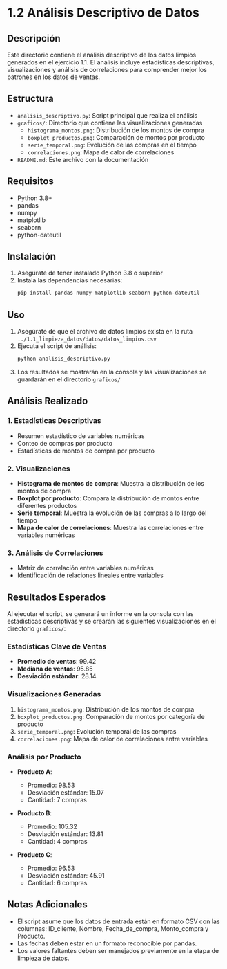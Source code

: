 # 1.2 Análisis Descriptivo de Datos

## Descripción
Este directorio contiene el análisis descriptivo de los datos limpios generados en el ejercicio 1.1. El análisis incluye estadísticas descriptivas, visualizaciones y análisis de correlaciones para comprender mejor los patrones en los datos de ventas.

## Estructura
- `analisis_descriptivo.py`: Script principal que realiza el análisis
- `graficos/`: Directorio que contiene las visualizaciones generadas
  - `histograma_montos.png`: Distribución de los montos de compra
  - `boxplot_productos.png`: Comparación de montos por producto
  - `serie_temporal.png`: Evolución de las compras en el tiempo
  - `correlaciones.png`: Mapa de calor de correlaciones
- `README.md`: Este archivo con la documentación

## Requisitos
- Python 3.8+
- pandas
- numpy
- matplotlib
- seaborn
- python-dateutil

## Instalación
1. Asegúrate de tener instalado Python 3.8 o superior
2. Instala las dependencias necesarias:
   ```bash
   pip install pandas numpy matplotlib seaborn python-dateutil
   ```

## Uso
1. Asegúrate de que el archivo de datos limpios exista en la ruta `../1.1_limpieza_datos/datos/datos_limpios.csv`
2. Ejecuta el script de análisis:
   ```bash
   python analisis_descriptivo.py
   ```
3. Los resultados se mostrarán en la consola y las visualizaciones se guardarán en el directorio `graficos/`

## Análisis Realizado

### 1. Estadísticas Descriptivas
- Resumen estadístico de variables numéricas
- Conteo de compras por producto
- Estadísticas de montos de compra por producto

### 2. Visualizaciones
- **Histograma de montos de compra**: Muestra la distribución de los montos de compra
- **Boxplot por producto**: Compara la distribución de montos entre diferentes productos
- **Serie temporal**: Muestra la evolución de las compras a lo largo del tiempo
- **Mapa de calor de correlaciones**: Muestra las correlaciones entre variables numéricas

### 3. Análisis de Correlaciones
- Matriz de correlación entre variables numéricas
- Identificación de relaciones lineales entre variables

## Resultados Esperados
Al ejecutar el script, se generará un informe en la consola con las estadísticas descriptivas y se crearán las siguientes visualizaciones en el directorio `graficos/`:

### Estadísticas Clave de Ventas
- **Promedio de ventas**: 99.42
- **Mediana de ventas**: 95.85
- **Desviación estándar**: 28.14

### Visualizaciones Generadas
1. `histograma_montos.png`: Distribución de los montos de compra
2. `boxplot_productos.png`: Comparación de montos por categoría de producto
3. `serie_temporal.png`: Evolución temporal de las compras
4. `correlaciones.png`: Mapa de calor de correlaciones entre variables

### Análisis por Producto
- **Producto A**:
  - Promedio: 98.53
  - Desviación estándar: 15.07
  - Cantidad: 7 compras
  
- **Producto B**:
  - Promedio: 105.32
  - Desviación estándar: 13.81
  - Cantidad: 4 compras
  
- **Producto C**:
  - Promedio: 96.53
  - Desviación estándar: 45.91
  - Cantidad: 6 compras

## Notas Adicionales
- El script asume que los datos de entrada están en formato CSV con las columnas: ID_cliente, Nombre, Fecha_de_compra, Monto_compra y Producto.
- Las fechas deben estar en un formato reconocible por pandas.
- Los valores faltantes deben ser manejados previamente en la etapa de limpieza de datos.
